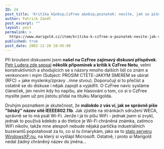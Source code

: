 ```yaml
---
ID: 24
post_title: 'Kritika k&nbsp;CzFree a&nbsp;poznatek: nevíte, jak se píše WiFi :)'
author: Patrick Zandl
post_excerpt: ""
layout: post
permalink: >
  https://www.marigold.cz/item/kritika-k-czfree-a-poznatek-nevite-jak-se-pise-wifi
published: true
post_date: 2002-12-20 10:45:00
---
```

<P>Při broušení diskusemi jsem <STRONG>našel na CzFree zajímavý diskusní příspěvek</STRONG>. <A href="http://www.czfree.net/forum/showthread.php?threadid=1827" target=_blank>Petr Ludera zde sepsal</A> <STRONG>několik připomínek a kritik k CzFree Netu</STRONG>, velmi konstruktivních a shodujících se s názory mnoho dalších lidí co znám&#160;a venkoncem i mým (Subject: PROSIM CTETE-JAKYM SMEREM se ubirat (RFC) + jake myslenky/zpravy ..mne stvou). Doporučuji si to přečíst a ostatně se do diskuse i nějak zapojit a vyjádřit. O CzFree navíc systáme článeček, jen nevím kdy ho napíšu, ale hlasování o tom, co si o CzFree myslíte jsem už pro jistotu přidal na titulku Marigolda. </P>
<P>Druhým poznatkem je skutečnost, že <STRONG>málokdo z vás ví, jak se správně píše "lidský" název sítě IEEEE802.11b</STRONG>. Jak zjistíte na stránkách sdružení WECA, správně se to má psát Wi-Fi. Jenže i já to píšu WiFi - jednak jsem si zvykl, jednak to používá kdekdo a do třetice je Wi-Fi chráněná známka, zatímco WiFi nikoliv, takže mne alespoň nebude nějaká partička industriálních buzerantů popotahovat za to, co si tu čmarykám, jako se to <A href="http://www.technet.cz/novinky/internetnews/winxpnu021214.html" target=_blank>stalo serveru WindowsXP.nu</A>, na který si vyšlápl Microsoft. Ostatně, i proto si Marigold nedal žádný chráněný název do jména...</P>